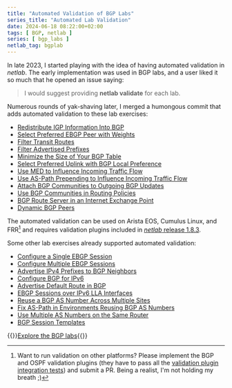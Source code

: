 ```yaml
---
title: "Automated Validation of BGP Labs"
series_title: "Automated Lab Validation"
date: 2024-06-18 08:22:00+02:00
tags: [ BGP, netlab ]
series: [ bgp_labs ]
netlab_tag: bgplab
---
```

In late 2023, I started playing with the idea of having automated validation in _netlab_. The early implementation was used in BGP labs, and a user liked it so much that he opened an issue saying:

> I would suggest providing **netlab validate** for each lab.

Numerous rounds of yak-shaving later, I merged a humongous commit that adds automated validation to these lab exercises:
<!--more-->
* [Redistribute IGP Information Into BGP](https://bgplabs.net/basic/5-redistribute/)
* [Select Preferred EBGP Peer with Weights](https://bgplabs.net/policy/1-weights/)
* [Filter Transit Routes](https://bgplabs.net/policy/2-stop-transit/)
* [Filter Advertised Prefixes](https://bgplabs.net/policy/3-prefix/)
* [Minimize the Size of Your BGP Table](https://bgplabs.net/policy/4-reduce/)
* [Select Preferred Uplink with BGP Local Preference](https://bgplabs.net/policy/5-local-preference/)
* [Use MED to Influence Incoming Traffic Flow](https://bgplabs.net/policy/6-med/)
* [Use AS-Path Prepending to Influence Incoming Traffic Flow](https://bgplabs.net/policy/7-prepend/)
* [Attach BGP Communities to Outgoing BGP Updates](https://bgplabs.net/policy/8-community-attach/)
* [Use BGP Communities in Routing Policies](https://bgplabs.net/policy/9-community-use/)
* [BGP Route Server in an Internet Exchange Point](https://bgplabs.net/session/5-routeserver/)
* [Dynamic BGP Peers](https://bgplabs.net/session/9-dynamic/)

The automated validation can be used on Arista EOS, Cumulus Linux, and FRR[^OP] and requires validation plugins included in [_netlab_ release 1.8.3](https://blog.ipspace.net/2024/06/netlab-1-8-3-rip-bgp.html).

Some other lab exercises already supported automated validation:

* [Configure a Single EBGP Session](https://bgplabs.net/basic/1-session/)
* [Configure Multiple EBGP Sessions](https://bgplabs.net/basic/2-multihomed/)
* [Advertise IPv4 Prefixes to BGP Neighbors](https://bgplabs.net/basic/3-originate/)
* [Configure BGP for IPv6](https://bgplabs.net/basic/4-ipv6/)
* [Advertise Default Route in BGP](https://bgplabs.net/basic/c-default-route/)
* [EBGP Sessions over IPv6 LLA Interfaces](https://bgplabs.net/basic/d-interface/)
* [Reuse a BGP AS Number Across Multiple Sites](https://bgplabs.net/session/1-allowas_in/)
* [Fix AS-Path in Environments Reusing BGP AS Numbers](https://bgplabs.net/session/2-asoverride/)
* [Use Multiple AS Numbers on the Same Router](https://bgplabs.net/session/3-localas/)
* [BGP Session Templates](https://bgplabs.net/session/6-templates/)

[^OP]: Want to run validation on other platforms? Please implement the BGP and OSPF validation plugins (they have to pass all the [validation plugin integration tests](https://github.com/ipspace/netlab/tree/dev/tests/integration/validate)) and submit a PR. Being a realist, I'm not holding my breath ;)

{{<jump>}}[Explore the BGP labs](https://bgplabs.net/){{</jump>}}

